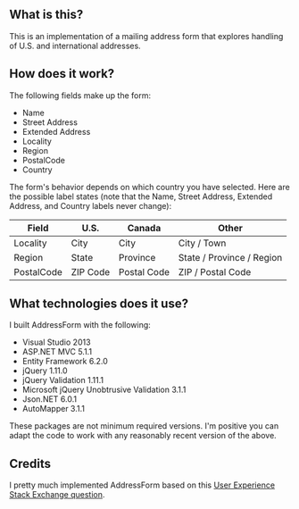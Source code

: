 What is this?
---
This is an implementation of a mailing address form that explores handling of U.S. and international addresses.

How does it work?
---
The following fields make up the form:

* Name
* Street Address
* Extended Address
* Locality
* Region
* PostalCode
* Country

The form's behavior depends on which country you have selected. Here are the possible label states 
(note that the Name, Street Address, Extended Address, and Country labels never change):

| Field       | U.S.     | Canada      | Other                     |
| ----------- | -------- | ----------- | ------------------------- |
| Locality    | City     | City        | City / Town               |
| Region      | State    | Province    | State / Province / Region |
| PostalCode  | ZIP Code | Postal Code | ZIP / Postal Code         |



What technologies does it use?
---
I built AddressForm with the following:

* Visual Studio 2013
* ASP.NET MVC 5.1.1
* Entity Framework 6.2.0
* jQuery 1.11.0
* jQuery Validation 1.11.1
* Microsoft jQuery Unobtrusive Validation 3.1.1
* Json.NET 6.0.1
* AutoMapper 3.1.1

These packages are not minimum required versions. I'm positive you can adapt the code to work with any reasonably recent version of the above.

Credits
---
I pretty much implemented AddressForm based on this [User Experience Stack Exchange question](http://ux.stackexchange.com/questions/6556/best-pattern-for-international-address-forms).